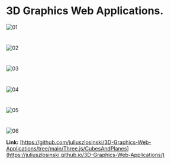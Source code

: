 # 3D Graphics Web Applications.

![01](https://github.com/juliuszlosinski/3D-Graphics-Web-Applications/assets/72278818/d0c581ab-aa37-4132-adde-da344ddd9ea5)
#
![02](https://github.com/juliuszlosinski/3D-Graphics-Web-Applications/assets/72278818/e7db9d06-83e4-40b7-9ff0-d03c09d74444)
#
![03](https://github.com/juliuszlosinski/3D-Graphics-Web-Applications/assets/72278818/cf9d44b1-1207-4531-90cc-7f054ec2b6a8)
#
![04](https://github.com/juliuszlosinski/3D-Graphics-Web-Applications/assets/72278818/714c5f79-7001-4b49-a0bd-3b34ead8911c)
#
![05](https://github.com/juliuszlosinski/3D-Graphics-Web-Applications/assets/72278818/2a263c75-81b9-445c-968e-40564368a6c3)
#
![06](https://github.com/juliuszlosinski/3D-Graphics-Web-Applications/assets/72278818/0cfc4c61-ccf0-41d4-8d82-01bc9eac6fcf)

**Link:** [https://github.com/juliuszlosinski/3D-Graphics-Web-Applications/tree/main/Three.js/CubesAndPlanes](https://juliuszlosinski.github.io/3D-Graphics-Web-Applications/)
